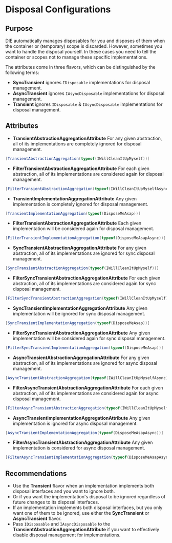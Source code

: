 # Disposal Configurations

## Purpose

DIE automatically manages disposables for you and disposes of them when the container or (temporary) scope is discarded. However, sometimes you want to handle the disposal yourself. In these cases you need to tell the container or scopes not to manage these specific implementations. 

The attributes come in three flavors, which can be distinguished by the following terms:

- **SyncTransient** ignores `IDisposable` implementations for disposal management.
- **AsyncTransient** ignores `IAsyncDisposable` implementations for disposal management. 
- **Transient** ignores `IDisposable` & `IAsyncDisposable` implementations for disposal management.

## Attributes

- **TransientAbstractionAggregationAttribute** For any given abstraction, all of its implementations are completely ignored for disposal management.
```csharp
[TransientAbstractionAggregation(typeof(IWillCleanItUpMyself))]
```
- **FilterTransientAbstractionAggregationAttribute** For each given abstraction, all of its implementations are considered again for disposal management.
```csharp
[FilterTransientAbstractionAggregation(typeof(IWillCleanItUpMyselfAsync))]
```
- **TransientImplementationAggregationAttribute** Any given implementation is completely ignored for disposal management.
```csharp
[TransientImplementationAggregation(typeof(DisposeMeAsap))]
```
- **FilterTransientAbstractionAggregationAttribute** Each given implementation will be considered again for disposal management.
```csharp
[FilterTransientImplementationAggregation(typeof(DisposeMeAsapAsync))]
```
- **SyncTransientAbstractionAggregationAttribute** For any given abstraction, all of its implementations are ignored for sync disposal management.
```csharp
[SyncTransientAbstractionAggregation(typeof(IWillCleanItUpMyself))]
```
- **FilterSyncTransientAbstractionAggregationAttribute** For each given abstraction, all of its implementations are considered again for sync disposal management.
```csharp
[FilterSyncTransientAbstractionAggregation(typeof(IWillCleanItUpMyself))]
```
- **SyncTransientImplementationAggregationAttribute** Any given implementation will be ignored for sync disposal management.
```csharp
[SyncTransientImplementationAggregation(typeof(DisposeMeAsap))]
```
- **FilterSyncTransientAbstractionAggregationAttribute** Any given implementation will be considered again for sync disposal management.
```csharp
[FilterSyncTransientImplementationAggregation(typeof(DisposeMeAsap))]
```
- **AsyncTransientAbstractionAggregationAttribute** For any given abstraction, all of its implementations are ignored for async disposal management.
```csharp
[AsyncTransientAbstractionAggregation(typeof(IWillCleanItUpMyselfAsync))]
```
- **FilterAsyncTransientAbstractionAggregationAttribute** For each given abstraction, all of its implementations are considered again for async disposal management.
```csharp
[FilterAsyncTransientAbstractionAggregation(typeof(IWillCleanItUpMyselfAsync))]
```
- **AsyncTransientImplementationAggregationAttribute** Any given implementation is ignored for async disposal management.
```csharp
[AsyncTransientImplementationAggregation(typeof(DisposeMeAsapAsync))]
```
- **FilterAsyncTransientAbstractionAggregationAttribute** Any given implementation is considered for async disposal management.
```csharp
[FilterAsyncTransientImplementationAggregation(typeof(DisposeMeAsapAsync))]
```

## Recommendations

- Use the **Transient** flavor when an implementation implements both disposal interfaces and you want to ignore both.
- Or if you want the implementation's disposal to be ignored regardless of future changes to its disposal interfaces.
- If an implementation implements both disposal interfaces, but you only want one of them to be ignored, use either the **SyncTransient** or **AsyncTransient** flavor.
- Pass `IDisposable` and `IAsyncDisposable` to the **TransientAbstractionAggregationAttribute** if you want to effectively disable disposal management for implementations.